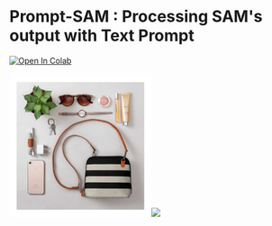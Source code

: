 # Prompt-SAM : Processing SAM's output with Text Prompt

<a target="_blank" href="https://colab.research.google.com/github/AstitvaSri/Prompt-SAM/blob/main/Prompt_SAM_Colab.ipynb">
  <img src="https://colab.research.google.com/assets/colab-badge.svg" alt="Open In Colab"/>
</a>
<br/>
<br/>
<kbd>
  <img src="https://github.com/AstitvaSri/Prompt-SAM/blob/main/demo_files/1.jpg" width="50%"><img src="https://github.com/AstitvaSri/Prompt-SAM/blob/main/demo_files/1.gif" width="50%">
</kbd>

